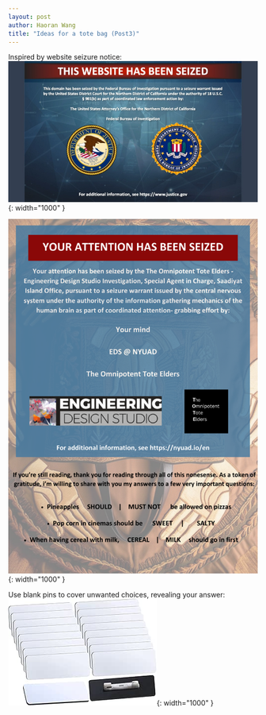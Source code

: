 ```yaml
---
layout: post
author: Haoran Wang
title: "Ideas for a tote bag (Post3)"
---
```

Inspired by website seizure notice:
![Image of website seizure](/assets/images/Manus_et_Machina_course_images/25-03-22-tote3/notice_of_seizurepng.jpg ){: width="1000" }

![Image of idea](/assets/images/Manus_et_Machina_course_images/25-03-22-tote3/idea.png ){: width="1000" }

Use blank pins to cover unwanted choices, revealing your answer:
![Image of blank pin](/assets/images/Manus_et_Machina_course_images/25-03-22-tote3/pin.jpg ){: width="1000" }